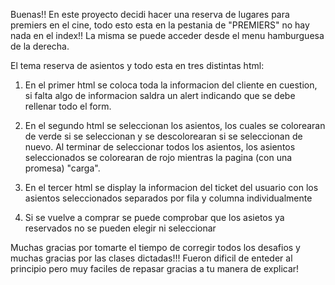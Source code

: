 Buenas!!
En este proyecto decidi hacer una reserva de lugares para premiers en el cine, todo esto esta en la pestania de "PREMIERS" no hay nada en el index!!
La misma se puede acceder desde el menu hamburguesa de la derecha.

El tema reserva de asientos y todo esta en tres distintas html:

1. En el primer html se coloca toda la informacion del cliente en cuestion, si falta algo de informacion saldra un alert indicando que se debe rellenar todo el form.

2. En el segundo html se seleccionan los asientos, los cuales se colorearan de verde si se seleccionan y se descolorearan si se seleccionan de nuevo. 
    Al terminar de seleccionar todos los asientos, los asientos seleccionados se colorearan de rojo mientras la pagina (con una promesa) "carga".

3. En el tercer html se display la informacion del ticket del usuario con los asientos seleccionados separados por fila y columna individualmente

4. Si se vuelve a comprar se puede comprobar que los asietos ya reservados no se pueden elegir ni seleccionar

Muchas gracias por tomarte el tiempo de corregir todos los desafios y muchas gracias por las clases dictadas!!! 
Fueron dificil de enteder al principio pero muy faciles de repasar gracias a tu manera de explicar!

